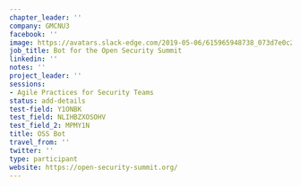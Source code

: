 ```yaml
---
chapter_leader: ''
company: GMCNU3
facebook: ''
image: https://avatars.slack-edge.com/2019-05-06/615965948738_073d7e0c2d0c37a39bd0_192.jpg
job_title: Bot for the Open Security Summit
linkedin: ''
notes: ''
project_leader: ''
sessions:
- Agile Practices for Security Teams
status: add-details
test-field: Y1ONBK
test_field: NLIHBZXOSOHV
test_field_2: MPMY1N
title: OSS Bot
travel_from: ''
twitter: ''
type: participant
website: https://open-security-summit.org/
---
```


<!-- put more details about participant here -->